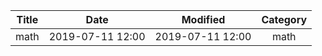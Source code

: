 | Title                | Date             | Modified         | Category          |
|:--------------------:|:----------------:|:----------------:|:-----------------:|
| math                 | 2019-07-11 12:00 | 2019-07-11 12:00 | math              |

